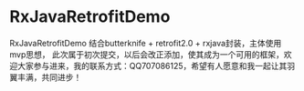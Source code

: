 # RxJavaRetrofitDemo
RxJavaRetrofitDemo
结合butterknife + retrofit2.0 + rxjava封装，主体使用mvp思想，
此次属于初次提交，以后会改正添加，使其成为一个可用的框架，欢迎大家参与进来，我的联系方式：QQ707086125，希望有人愿意和我一起让其羽翼丰满，共同进步！
